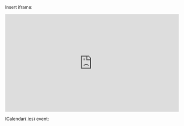 Insert iframe:

<iframe width="560" height="315" src="https://www.youtube.com/embed/PoEa9bzeTu0?controls=0" frameborder="0" allow="accelerometer; autoplay; clipboard-write; encrypted-media; gyroscope; picture-in-picture" allowfullscreen></iframe>


ICalendar(.ics) event:
